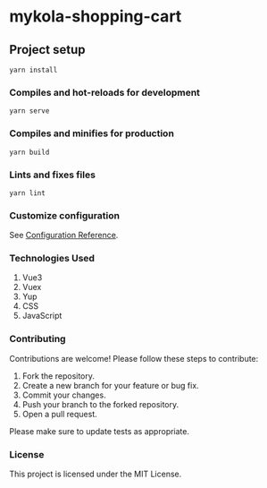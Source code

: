 # mykola-shopping-cart

## Project setup
```
yarn install
```

### Compiles and hot-reloads for development
```
yarn serve
```

### Compiles and minifies for production
```
yarn build
```

### Lints and fixes files
```
yarn lint
```

### Customize configuration
See [Configuration Reference](https://cli.vuejs.org/config/).



### Technologies Used
1. Vue3
2. Vuex
3. Yup
4. CSS
5. JavaScript

### Contributing
Contributions are welcome! Please follow these steps to contribute:

1. Fork the repository.
2. Create a new branch for your feature or bug fix.
3. Commit your changes.
4. Push your branch to the forked repository.
5. Open a pull request.

Please make sure to update tests as appropriate.

### License
This project is licensed under the MIT License.